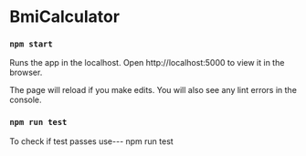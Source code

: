 # BmiCalculator


### `npm start`

Runs the app in the localhost.
Open http://localhost:5000 to view it in the browser.

The page will reload if you make edits.
You will also see any lint errors in the console.



### `npm run test`

To check if test passes use--- npm run test




